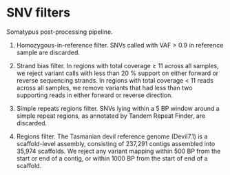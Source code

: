# SNV filters
Somatypus post-processing pipeline.

1. Homozygous-in-reference filter.
SNVs called with VAF > 0.9 in reference sample are discarded.

2. Strand bias filter.
In regions with total coverage ≥ 11 across all samples, we reject variant calls with less than 20 % support on either forward or reverse sequencing strands. In regions with total coverage < 11 reads across all samples, we remove variants that had less than two supporting reads in either forward or reverse direction.

3. Simple repeats regions filter.
SNVs lying within a 5 BP window around a simple repeat regions, as annotated by Tandem Repeat Finder, are discarded.

4. Regions filter.
The Tasmanian devil reference genome (Devil7.1) is a scaffold-level assembly, consisting of 237,291 contigs assembled into 35,974 scaffolds. We reject any variant mapping within 500 BP from the start or end of a contig, or within 1000 BP from the start of end of a scaffold.
